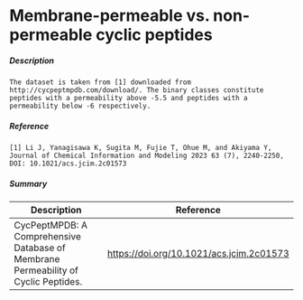 # Membrane-permeable vs. non-permeable cyclic peptides

##### Description 

    The dataset is taken from [1] downloaded from 
    http://cycpeptmpdb.com/download/. The binary classes constitute peptides with a permeability above -5.5 and peptides with a permeability below -6 respectively.
    
##### Reference

    [1] Li J, Yanagisawa K, Sugita M, Fujie T, Ohue M, and Akiyama Y, Journal of Chemical Information and Modeling 2023 63 (7), 2240-2250, DOI: 10.1021/acs.jcim.2c01573
        
##### Summary
 
| Description                                                               | Reference                         |
|---------------------------------------------------------------------------|-----------------------------------|
| CycPeptMPDB: A Comprehensive Database of Membrane Permeability of Cyclic Peptides. | https://doi.org/10.1021/acs.jcim.2c01573 |
             

